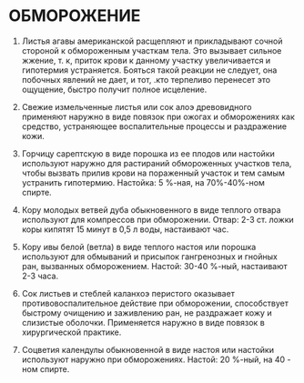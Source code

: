 # ОБМОРОЖЕНИЕ

1. Листья агавы американской расщепляют и прикладывают сочной стороной
к обмороженным участкам тела. Это вызывает сильное жжение, т. к, приток
крови к данному участку увеличивается и гипотермия устраняется. Бояться
такой реакции не следует, она побочных явлений не дает, и тот, .кто
терпеливо перенесет это ощущение, быстро получит полное исцеление.  
  
2. Свежие измельченные листья или сок алоэ древовидного применяют
наружно в виде повязок при ожогах и обморожениях как средство,
устраняющее воспалительные процессы и раздражение кожи.  
  
3. Горчицу сарептскую в виде порошка из ее плодов или настойки
используют наружно для растираний обмороженных участков тела, чтобы
вызвать прилив крови на пораженный участок и тем самым устранить
гипотермию. Настойка: 5 %-ная, на 70%-40%-ном спирте.  
  
4. Кору молодых ветвей дуба обыкновенного в виде теплого отвара
используют для компрессов при обморожении. Отвар: 2-3 ст. ложки коры
кипятят 15 минут в 0,5 л воды, настаивают час.  
  
5. Кору ивы белой (ветла) в виде теплого настоя или порошка используют
для обмываний и присыпок гангренозных и гнойных ран, вызванных
обморожением. Настой: 30-40 %-ный, настаивают 2-3 часа.  
  
6. Сок листьев и стеблей каланхоэ перистого оказывает
противовоспалительное действие при обморожении, способствует быстрому
очищению и заживлению ран, не раздражает кожу и слизистые оболочки.
Применяется наружно в виде повязок в хирургической практике.  
  
7. Соцветия календулы обыкновенной в виде настоя или настойки используют
наружно при обморожениях. Настой: 20 %-ный, на 40 - ном спирте.
